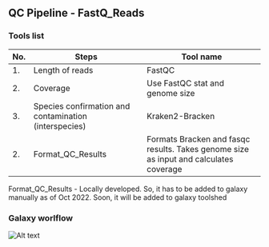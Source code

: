 ## QC Pipeline - FastQ_Reads

### Tools list
|No.| Steps | Tool name|
|---|--- |--- |
|1.| Length of reads|FastQC |
|2.| Coverage | Use FastQC stat and genome size |
|3.| Species confirmation and contamination (interspecies) |Kraken2-Bracken|
|2.| Format_QC_Results | Formats Bracken and fasqc results. Takes genome size as input and calculates coverage |


Format_QC_Results - Locally developed. So, it has to be added to galaxy manually as of Oct 2022. Soon, it will be added to galaxy toolshed


### Galaxy worlflow

![Alt text](relative/path/to/img.jpg?raw=true "Title")
